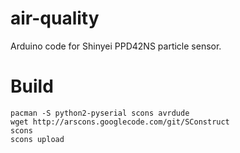 air-quality
===========

Arduino code for Shinyei PPD42NS particle sensor.

# Build
```
pacman -S python2-pyserial scons avrdude
wget http://arscons.googlecode.com/git/SConstruct
scons
scons upload
```
